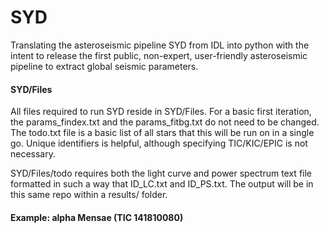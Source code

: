 # SYD
Translating the asteroseismic pipeline SYD from IDL into python with the intent to release the first public, non-expert, user-friendly asteroseismic pipeline to extract global seismic parameters.

#### SYD/Files
All files required to run SYD reside in SYD/Files. For a basic first iteration, the params_findex.txt and the params_fitbg.txt do not need to be changed. The todo.txt file is a basic list of all stars that this will be run on in a single go. Unique identifiers is helpful, although specifying TIC/KIC/EPIC is not necessary.

SYD/Files/todo requires both the light curve and power spectrum text file formatted in such a way that ID_LC.txt and ID_PS.txt. The output will be in this same repo within a results/ folder.

#### Example: alpha Mensae (TIC 141810080)

